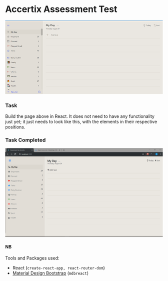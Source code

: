 # Accertix Assessment Test
![Test Preview](./test-preview.png)

### Task
Build the page above in React. It does not need to have any functionality just yet; it just needs to look like this, with the elements in their respective positions.

### Task Completed
![Test Preview](./test-done-preview.png)

#### NB
Tools and Packages used:
-   React (`create-react-app, react-router-dom`)
-   [Material Design Bootstrap](https://mdbootstrap.com/) (`mdbreact`)

